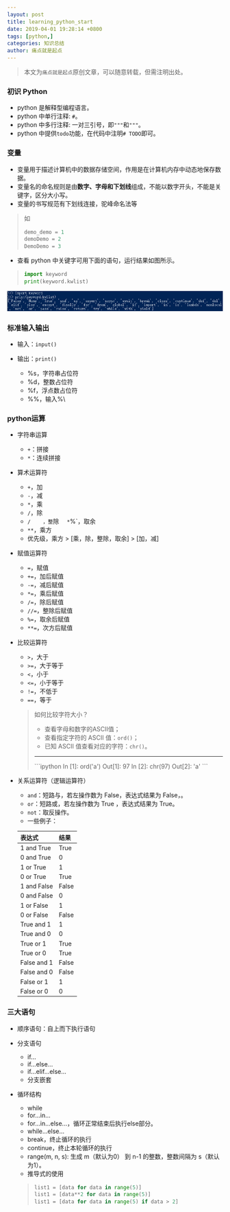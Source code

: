 ```yaml
---
layout: post
title: learning_python_start
date: 2019-04-01 19:28:14 +0800
tags: [python,]
categories: 知识总结
author: 痛点就是起点
---
```


> 本文为`痛点就是起点`原创文章，可以随意转载，但需注明出处。

### 初识 Python
* python 是解释型编程语言。
* python 中单行注释: `#`。
* python 中多行注释: 一对三引号，即`"""`和`"""`。
* python 中提供`todo`功能，在代码中注明`# TODO`即可。

### 变量
* 变量用于描述计算机中的数据存储空间，作用是在计算机内存中动态地保存数据。
* 变量名的命名规则是由**数字、字母和下划线**组成，不能以数字开头，不能是关键字，区分大小写。
* 变量的书写规范有下划线连接，驼峰命名法等
> 如
> ```python
> demo_demo = 1
> demoDemo = 2
> DemoDemo = 3
>```
* 查看 python 中关键字可用下面的语句，运行结果如图所示。
> ```python
> import keyword
> print(keyword.kwlist)
> ```

![](/images/2019/Apr/01.png)

### 标准输入输出
* 输入：`input()`

* 输出：`print()`
	* %s，字符串占位符
	* %d，整数占位符
	* %f，浮点数占位符
	* %%，输入\%\

### python运算
* 字符串运算
	* `+`：拼接
	* `*`：连续拼接

* 算术运算符
	* `+`，加
	* `-`，减
	* `*`，乘
	* `/`，除
	* `/	，整`除
`	* `%`，取余
	* `**`，乘方
	* 优先级，乘方 > [乘，除，整除，取余] > [加，减]

* 赋值运算符
	* `=`，赋值
	* `+=`，加后赋值
	* `-=`，减后赋值
	* `*=`，乘后赋值
	* `/=`，除后赋值
	* `//=`，整除后赋值
	* `%=`，取余后赋值
	* `**=`，次方后赋值

* 比较运算符
	* `>`，大于
	* `>=`，大于等于
	* `<`，小于
	* `<=`，小于等于
	* `!=`，不低于
	* `==`，等于
	> 如何比较字符大小？
	> * 查看字母和数字的ASCII值；
	> * 查看指定字符的 ASCII 值：`ord()`；
	> * 已知 ASCII 值查看对应的字符：`chr()`。
	> <hr />
	> ```ipython
	> In [1]: ord('a')
	> Out[1]: 97
	> In [2]: chr(97)
	> Out[2]: 'a' 
	> ```

* 关系运算符（逻辑运算符）
	* `and`：短路与，若左操作数为 False，表达式结果为 False，。 
	* `or`：短路或，若左操作数为 True ，表达式结果为 True。
	* `not`：取反操作。
	* 一些例子：

	| 表达式 | 结果 |
	| ------ | ------ |
	| 1 and True | True |
	| 0 and True | 0 |
	| 1 or True | 1 |
	| 0 or True | True |
	| 1 and False | False |
	| 0 and False | 0 |
	| 1 or False | 1 |
	| 0 or False | False |
	| True and 1 | 1 |
	| True and 0 | 0 |
	| True or 1 | True |
	| True or 0 | True |
	| False and 1 | False |
	| False and 0 | False |
	| False or 1 | 1 |
	| False or 0 | 0 |

### 三大语句
* 顺序语句：自上而下执行语句

* 分支语句
	* if...
	* if...else...
	* if...elif...else...
	* 分支嵌套

* 循环结构
	* while
	* for...in...
	* for...in...else...，循环正常结束后执行else部分。
	* while...else...
	* break，终止循环的执行
	* continue，终止本轮循环的执行
	* range(m, n, s): 生成 m（默认为0） 到 n-1 的整数，整数间隔为 s（默认为1）。
	* 推导式的使用
	> ```python
	> list1 = [data for data in range(5)]
	> list1 = [data**2 for data in range(5)]
	> list1 = [data for data in range(5) if data > 2]
	> ```
